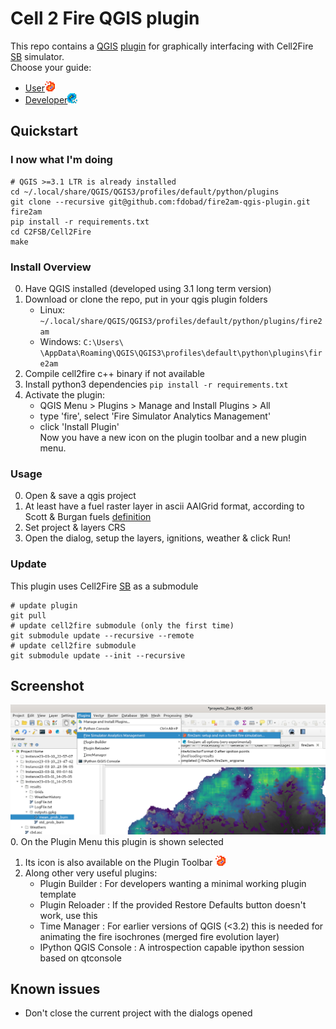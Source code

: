 # Cell 2 Fire QGIS plugin

This repo contains a [QGIS](https://qgis.org) [plugin](https://plugins.qgis.org/) for graphically interfacing with Cell2Fire [SB](https://github.com/fire2a/C2FSB) simulator.  
Choose your guide:
- [User](readme_user.md)![icon](img/icon.png)
- [Developer](readme_dev.md)![icon](img/icon_dev.png)

## Quickstart
### I now what I'm doing
```
# QGIS >=3.1 LTR is already installed
cd ~/.local/share/QGIS/QGIS3/profiles/default/python/plugins
git clone --recursive git@github.com:fdobad/fire2am-qgis-plugin.git  fire2am
pip install -r requirements.txt
cd C2FSB/Cell2Fire
make
```
### Install Overview
0. Have QGIS installed (developed using 3.1 long term version)  
1. Download or clone the repo, put in your qgis plugin folders  
    - Linux: `~/.local/share/QGIS/QGIS3/profiles/default/python/plugins/fire2am`
    - Windows: `C:\Users\ \AppData\Roaming\QGIS\QGIS3\profiles\default\python\plugins\fire2am`
2. Compile cell2fire c++ binary if not available
2. Install python3 dependencies `pip install -r requirements.txt` 
3. Activate the plugin:  
    - QGIS Menu > Plugins > Manage and Install Plugins > All  
    - type 'fire', select 'Fire Simulator Analytics Management'  
    - click 'Install Plugin'  
Now you have a new icon on the plugin toolbar and a new plugin menu.  
### Usage  
0. Open & save a qgis project  
1. At least have a fuel raster layer in ascii AAIGrid format, according to Scott & Burgan fuels [definition](spain_lookup_table.csv)  
2. Set project & layers CRS  
3. Open the dialog, setup the layers, ignitions, weather & click Run!  
### Update  
This plugin uses Cell2Fire [SB](https://github.com/fire2a/C2FSB) as a submodule  
```
# update plugin
git pull
# update cell2fire submodule (only the first time)
git submodule update --recursive --remote  
# update cell2fire submodule
git submodule update --init --recursive 
```

## Screenshot  
![panel_screenshot](img/panel_screenshot.png)  
0. On the Plugin Menu this plugin is shown selected  
1. Its icon is also available on the Plugin Toolbar ![icon](img/icon.png)  
2. Along other very useful plugins:  
    - Plugin Builder : For developers wanting a minimal working plugin template  
    - Plugin Reloader : If the provided Restore Defaults button doesn't work, use this  
    - Time Manager : For earlier versions of QGIS (<3.2) this is needed for animating the fire isochrones (merged fire evolution layer)  
    - IPython QGIS Console : A introspection capable ipython session based on qtconsole  

## Known issues  
- Don't close the current project with the dialogs opened  
